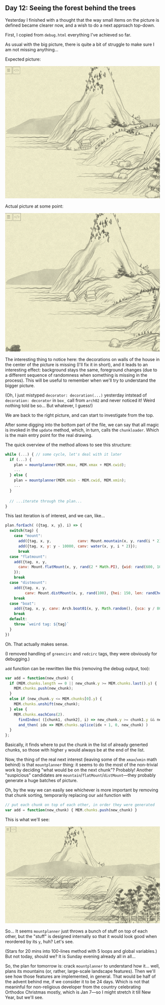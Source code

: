 ## Day 12: Seeing the forest behind the trees

Yesterday I finished with a thought that the way small items on the picture is defined became clearer now, and a wish to do a next approach top-down.

First, I copied from `debug.html` everything I've achieved so far.

As usual with the big picture, there is quite a bit of struggle to make sure I am not missing anything...

Expected picture:

![](image34.png)

Actual picture at some point:

![](image35.png)

The interesting thing to notice here: the decorations on walls of the house in the center of the picture is missing (I'll fix it in short), and it leads to an interesting effect: background stays the same, foreground changes (due to a different sequence of randomness when something is missing in the process). This will be useful to remember when we'll try to understand the bigger picture.

(Oh, I just mistyped `decorator: decoration(...)` yesterday intstead of `decoration: decorator` in `box_` call from `arch02` and never noticed it! Weird nothing told be so... But whatever, I guess!)

We are back to the right picture, and can start to investigate from the top.

After some digging into the bottom part of the file, we can say that all magic is invoked in the `update` method, which, in turn, calls the `chunkloader`. Which is the main entry point for the real drawing.

The quick overview of the method allows to see this structure:

```js
while (...) { // some cycle, let's deal with it later
  if (...) {
    plan = mountplanner(MEM.xmax, MEM.xmax + MEM.cwid);
    ...
  } else {
    plan = mountplanner(MEM.xmin - MEM.cwid, MEM.xmin);
    ...
  }

  // ...iterate through the plan...
}
```

This last iteration is of interest, and we can, like...

```js
plan.forEach( ({tag, x, y}, i) => {
  switch(tag) {
    case "mount":
      add({tag, x, y,            canv: Mount.mountain(x, y, rand(i * 2))});
      add({tag, x, y: y - 10000, canv: water(x, y, i * 2)});
      break
  case "flatmount":
    add({tag, x, y,
      canv: Mount.flatMount(x, y, rand(2 * Math.PI), {wid: rand(600, 1000), hei: 100, cho: rand(0.5, 0.7)}),
    });
    break
  case "distmount":
    add({tag, x, y,
         canv: Mount.distMount(x, y, rand(100), {hei: 150, len: randChoice([500, 1000, 1500])})});
    break
  case "boat":
    add({tag, x, y, canv: Arch.boat01(x, y, Math.random(), {sca: y / 800, fli: randChoice([true, false])})});
    break
  default:
    throw `weird tag: ${tag}`
  }
})
```

Oh. That actually makes sense.

(I removed handling of `greencirc` and `redcirc` tags, they were obviously for debugging.)

`add` function can be rewritten like this (removing the debug output, too):

```js
var add = function(new_chunk) {
  if (MEM.chunks.length == 0 || new_chunk.y >= MEM.chunks.last().y) {
    MEM.chunks.push(new_chunk);
  }
  else if (new_chunk.y <= MEM.chunks[0].y) {
    MEM.chunks.unshift(new_chunk);
  } else {
    MEM.chunks.eachCons(2).
      findIndex( ([chunk1, chunk2], i) => new_chunk.y >= chunk1.y && new_chunk.y <= chunk2.y ).
      and_then( idx => MEM.chunks.splice(idx + 1, 0, new_chunk) )
  }
};
```

Basically, it finds where to put the chunk in the list of already generted chunks, so those with higher `y` would always be at the end of the list.

Now, the thing of the real next interest (leaving some of the `xmax`/`xmin` math behind) is that `mountplanner` thing: it seems to do the most of the non-trivial work by deciding "what would be on the next chunk"? Probably! Another "suspicious" candidates are `mountain`/`flatMount`/`distMount`—they probably generate a huge batches of picture.

Oh, by the way we can easily see whichever is more important by removing that chunk sorting, temporarily replacing our `add` function with

```js
// put each chunk on top of each other, in order they were generated
var add = function(new_chunk) { MEM.chunks.push(new_chunk) }
```

This is what we'll see:

![](image36.png)


So... It seems `mountplanner` just throws a bunch of stuff on top of each other, but the "stuff" is designed internally so that it would look good when reordered by its `y`, huh? Let's see.

(Stars for 20 mins into 100-lines method with 5 loops and global variables.) But not today, should we? It is Sunday evening already all in all...

So, the plan for tomorrow is: crack `mountplanner` to understand how it... well, plans its mountains (or, rather, large-scale landscape features). Then we'll see how those features are implemented, in general. That would be  half of the advent behind me, if we consider it to be 24 days. Which is not that meaninful for non-religious developer from the country celebrating Orthodox Christmas mostly, which is Jan 7—so I might stretch it till New Year, but we'll see.
